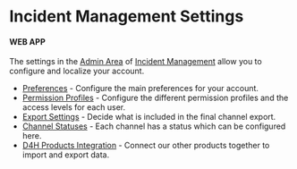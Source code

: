 # Incident Management Settings

#### WEB APP

The settings in the [Admin Area](../) of [Incident Management](../../getting-started.md) allow you to configure and localize your account.

* [Preferences](preferences.md) - Configure the main preferences for your account.
* [Permission Profiles](permission-profiles.md) - Configure the different permission profiles and the access levels for each user.
* [Export Settings](export-settings.md) - Decide what is included in the final channel export.
* [Channel Statuses](../../channels/configuring-the-channel-statuses.md) - Each channel has a status which can be configured here.
* [D4H Products Integration](d4h-products-integration.md) - Connect our other products together to import and export data. 

